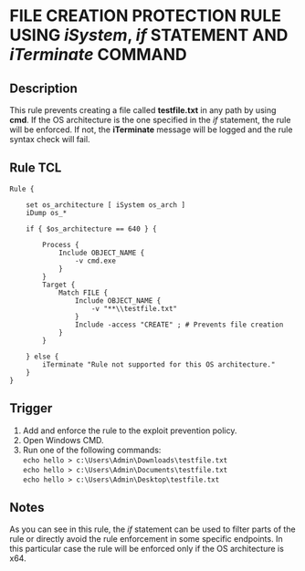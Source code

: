# FILE CREATION PROTECTION RULE USING *iSystem*, *if* STATEMENT AND *iTerminate* COMMAND

## Description
This rule prevents creating a file called **testfile.txt** in any path by using **cmd**. If the OS architecture is the one specified in the *if* statement, the rule will be enforced. If not, the **iTerminate** message will be logged and the rule syntax check will fail.

## Rule TCL
```
Rule {
    
    set os_architecture [ iSystem os_arch ]
    iDump os_*

    if { $os_architecture == 640 } {

        Process {
            Include OBJECT_NAME {
                -v cmd.exe
            }
        }
        Target {
            Match FILE {
                Include OBJECT_NAME {
                    -v "**\\testfile.txt"
                }
                Include -access "CREATE" ; # Prevents file creation
            }
        }

    } else {
        iTerminate "Rule not supported for this OS architecture."
    }
}
```

## Trigger
1. Add and enforce the rule to the exploit prevention policy.
2. Open Windows CMD.
3. Run one of the following commands:<br>
`echo hello > c:\Users\Admin\Downloads\testfile.txt`<br>
`echo hello > c:\Users\Admin\Documents\testfile.txt`<br>
`echo hello > c:\Users\Admin\Desktop\testfile.txt`

## Notes
As you can see in this rule, the *if* statement can be used to filter parts of the rule or directly avoid the rule enforcement in some specific endpoints. In this particular case the rule will be enforced only if the OS architecture is x64.